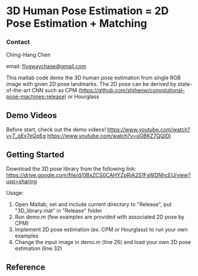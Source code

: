# 3D Human Pose Estimation = 2D Pose Estimation + Matching

### Contact
Ching-Hang Chen

email: flyawaychase@gmail.com

This matlab code demo the 3D human pose estimation from single RGB image with given 2D pose landmarks. The 2D pose can be derived by state-of-the-art CNN such as CPM (https://github.com/shihenw/convolutional-pose-machines-release) or Hourglass

## Demo Videos
Before start, check out the demo videos!
https://www.youtube.com/watch?v=T_gEx7eQqEg
https://www.youtube.com/watch?v=uGBKZ7QQlDI


## Getting Started

Download the 3D pose library from the following link:
https://drive.google.com/file/d/0BxZCS0CAHYZpRjA2S1FsWDNhcEU/view?usp=sharing

Usage:
 1. Open Matlab, set and include current directory to "Release", put "3D_library.mat" in "Release" folder
 2. Run demo.m (few examples are provided with associated 2D pose by CPM)
 3. Implement 2D pose estimation (ex. CPM or Hourglass) to run your own examples
 4. Change the input image in demo.m (line 26) and load your own 2D pose estimation (line 32)

## Reference

